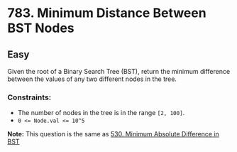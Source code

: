 # 783. Minimum Distance Between BST Nodes

## Easy

Given the root of a Binary Search Tree (BST), return the minimum difference between the values of any two different
nodes in the tree.

### Constraints:

- The number of nodes in the tree is in the range `[2, 100]`.
- `0 <= Node.val <= 10^5`

**Note:** This question is the same as [530. Minimum Absolute Difference in BST](../530.%20Minimum%20Absolute%20Difference%20in%20BST)
